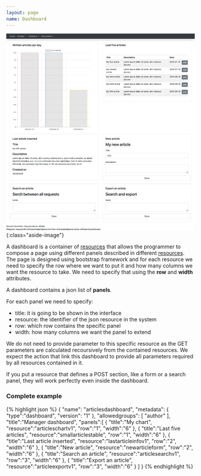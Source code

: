 ```yaml
---
layout: page
name: Dashboard
---
```


![Dashboard](images/tutorial03-dashboard.png){:class="aside-image"}

A dashboard is a container of <a href="{{site.baseurl}}/docs/resource">resources</a> that allows the programmer to compose a page using different panels described in different <a href="{{site.baseurl}}/docs/resource">resources</a>.
The page is designed using bootstrap framework and for each resource we need to specify the row where we want to put it and how many columns we want the resource to take. We need to specify that using the **row** and **width** attributes.

A dashboard contains a json list of **panels**.

For each panel we need to specify:

* title: it is going to be shown in the interface
* resource: the identifier of the json resource in the system
* row: which row contains the specific panel
* width: how many columns we want the panel to extend

We do not need to provide parameter to this specific resource as the GET parameters are calculated recoursively from the contained resources. We expect the action that link this dashboard to provide all parameters required by all resources contained in it.

If you put a resource that defines a POST section, like a form or a search panel, they will work perfectly even inside the dashboard.

### Complete example

{% highlight json %}
{ 
  "name": "articlesdashboard",
  "metadata": { "type":"dashboard", "version": "1" },
  "allowedgroups": [ "author" ],
  "title":"Manager dashboard",
  "panels":[
    { "title":"My chart", "resource":"articleschartv1", "row":"1", "width":"6" },
    { "title":"Last five articles", "resource":"smallarticlestable", "row":"1", "width":"6" },
    { "title":"Last article inserted", "resource":"lastarticleinfov1", "row":"2", "width":"6" },
    { "title":"New article", "resource":"newarticleform", "row":"2", "width":"6" },
    { "title":"Search an article", "resource":"articlesearchv1", "row":"3", "width":"6" },
    { "title":"Export an article", "resource":"articleexportv1", "row":"3", "width":"6" }
  ]
}
{% endhighlight %}
